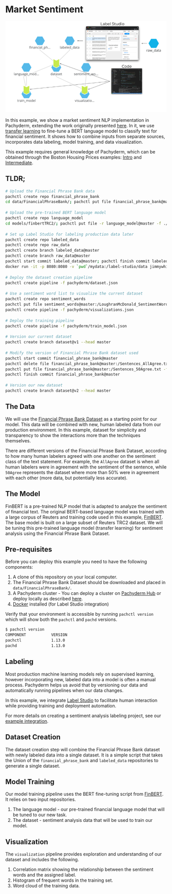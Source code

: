 # Market Sentiment

<p align="center">
	<img src='images/market_sentiment.png' width='1000' title=''>
</p>


In this example, we show a market sentiment NLP implementation in Pachyderm, extending the work originally presented [here](https://github.com/ProsusAI/finBERT).  In it, we use [transfer learning](https://en.wikipedia.org/wiki/Transfer_learning) to fine-tune a BERT language model to classify text for financial sentiment. It shows how to combine inputs from separate sources, incorporates data labeling, model training, and data visualization.


This example requires general knowledge of Pachyderm, which can be obtained through the Boston Housing Prices examples: [Intro](https://github.com/pachyderm/examples/blob/master/housing-prices) and [Intermediate](https://github.com/pachyderm/examples/blob/master/housing-prices-intermediate). 


## TLDR;
```bash
# Upload the Financial Phrase Bank data
pachctl create repo financial_phrase_bank
cd data/FinancialPhraseBank/; pachctl put file financial_phrase_bank@master -f Sentences_AllAgree.txt

# Upload the pre-trained BERT language model
pachctl create repo language_model
cd models/finbertTRC2/; pachctl put file -r language_model@master -f ./

# Set up Label Studio for labeling production data later
pachctl create repo labeled_data
pachctl create repo raw_data
pachctl create branch labeled_data@master
pachctl create branch raw_data@master
pachctl start commit labeled_data@master; pachctl finish commit labeled_data@master
docker run -it -p 8080:8080 -v `pwd`/mydata:/label-studio/data jimmywhitaker/labelstudio:v1.0.1

# Deploy the dataset creation pipeline
pachctl create pipeline -f pachyderm/dataset.json

# Use a sentiment word list to visualize the current dataset
pachctl create repo sentiment_words
pachctl put file sentiment_words@master:/LoughranMcDonald_SentimentWordLists_2018.csv -f resources/LoughranMcDonald_SentimentWordLists_2018.csv
pachctl create pipeline -f pachyderm/visualizations.json

# Deploy the training pipeline
pachctl create pipeline -f pachyderm/train_model.json

# Version our current dataset
pachctl create branch dataset@v1 --head master

# Modify the version of Financial Phrase Bank dataset used
pachctl start commit financial_phrase_bank@master
pachctl delete file financial_phrase_bank@master:/Sentences_AllAgree.txt
pachctl put file financial_phrase_bank@master:/Sentences_50Agree.txt -f data/FinancialPhraseBank/Sentences_50Agree.txt
pachctl finish commit financial_phrase_bank@master

# Version our new dataset
pachctl create branch dataset@v2 --head master

```

## The Data
We will use the [Financial Phrase Bank Dataset](https://www.researchgate.net/profile/Pekka_Malo/publication/251231364_FinancialPhraseBank-v10) as a starting point for our model. This data will be combined with new, human labeled data from our production environment.  In this example, dataset for simplicity and transparency to show the interactions more than the techniques themselves.

There are different versions of the Financial Phrase Bank Dataset, according to how many human labelers agreed with one another on the sentiment class of the text statement. For example, the `AllAgree` dataset is when all human labelers were in agreement with the sentiment of the sentence, while `50Agree` represents the dataset where more than 50% were in agreement with each other (more data, but potentially less accurate).

## The Model
FinBERT is a pre-trained NLP model that is adapted to analyze the sentiment of financial text. The original BERT-based language model was trained with a large corpus of Reuters and training code used in this example, [FinBERT](https://huggingface.co/ProsusAI/finbert). The base model is built on a large subset of  Reuters TRC2 dataset. We will be tuning this pre-trained language model (transfer learning) for sentiment analysis using the Financial Phrase Bank Dataset.

## Pre-requisites
Before you can deploy this example you need to have the following components:

1. A clone of this repository on your local computer. 
2. The Financial Phrase Bank Dataset should be downloaded and placed in `data/FinancialPhraseBank/`. 
3. A Pachyderm cluster - You can deploy a cluster on [Pachyderm Hub](https://hub.pachyderm.com/) or deploy locally as described [here](https://docs.pachyderm.com/latest/getting_started/).
4. [Docker](https://docs.docker.com/get-docker/) installed (for Label Studio integration)

Verify that your environment is accessible by running `pachctl version` which will show both the `pachctl` and `pachd` versions.
```bash
$ pachctl version
COMPONENT           VERSION
pachctl             1.13.0
pachd               1.13.0
```

## Labeling
Most production machine learning models rely on supervised learning, however incorporating new, labeled data into a model is often a manual process. Pachyderm helps us avoid that by versioning our data and automatically running pipelines when our data changes.

In this example, we integrate [Label Studio](https://labelstud.io/) to facilitate human interaction while providing training and deployment automation.

For more details on creating a sentiment analysis labeling project, see our [example integration](https://github.com/pachyderm/examples/tree/master/label-studio). 

## Dataset Creation

The dataset creation step will combine the Financial Phrase Bank dataset with newly labeled data into a single dataset. It is a simple script that takes the Union of the `financial_phrase_bank` and `labeled_data` repositories to generate a single dataset. 

## Model Training
Our model training pipeline uses the BERT fine-tuning script from [FinBERT](https://huggingface.co/ProsusAI/finbert). It relies on two input repositories. 
1. The language model - our pre-trained financial language model that will be tuned to our new task. 
2. The dataset - sentiment analysis data that will be used to train our model.

## Visualization
The `visualization` pipeline provides exploration and understanding of our dataset and includes the following.  
1. Correlation matrix showing the relationship between the sentiment words and the assigned label. 
2. Histogram of frequent words in the training set. 
3. Word cloud of the training data. 

<!-- ## Deployment
WIP

## Iteration -->
